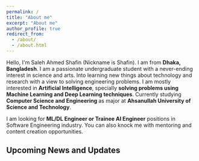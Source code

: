 ```yaml
---
permalink: /
title: "About me"
excerpt: "About me"
author_profile: true
redirect_from: 
  - /about/
  - /about.html
---
```



Hello, I'm Saleh Ahmed Shafin (Nickname is Shafin). I am from <b>Dhaka, Bangladesh</b>. I am a passionate undergraduate student with a never-ending interest in science and arts. Into learning new things about technology and research with a view to solving engineering problems. I am mostly interested in <b>Artificial Intelligence</b>, specially <b>solving problems using Machine Learning and Deep Learning techniques</b>. Currently studying <b>Computer Science and Engineering </b> as major at <b>Ahsanullah University of Science and Technology</b>.


I am looking for <b> ML/DL Engineer or Trainee AI Engineer</b> positions in Software Engineering industry. You can also knock me with mentoring and content creation opportunities.

## Upcoming News and Updates


